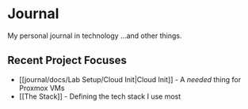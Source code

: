 # Journal
My personal journal in technology ...and other things.

## Recent Project Focuses
- [[journal/docs/Lab Setup/Cloud Init|Cloud Init]] - A *needed* thing for Proxmox VMs
- [[The Stack]] - Defining the tech stack I use most
